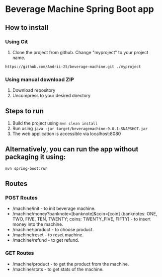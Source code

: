 # Beverage Machine Spring Boot app

## How to install

### Using Git

1.  Clone the project from github. Change "myproject" to your project name.

```bash
https://github.com/Andrii-25/beverage-machine.git ./myproject
```

### Using manual download ZIP

1.  Download repository
2.  Uncompress to your desired directory
 
## Steps to run
1. Build the project using `mvn clean install`
2. Run using `java -jar target/beveragemachine-0.0.1-SNAPSHOT.jar`
3. The web application is accessible via localhost:8080

## Alternatively, you can run the app without packaging it using:
`mvn spring-boot:run`

## Routes

### POST Routes

- /machine/init - to init beverage machine.
- /machine/money?banknote=[banknote]&coin=[coin] (banknotes: ONE, TWO, FIVE, TEN, TWENTY; coins: TWENTY_FIVE, FIFTY) - to insert money into the machine.
- /machine/:product - to choose product.
- /machine/reset - to reset machine.
- /machine/refund - to get refund.

### GET Routes

- /machine/product - to get the product from the machine.
- /machine/stats - to get stats of the machine.
